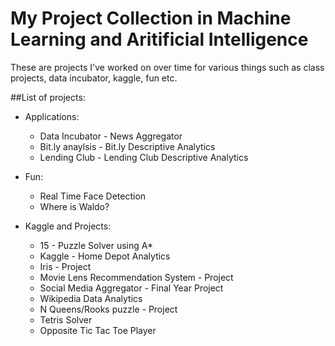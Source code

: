 # My Project Collection in Machine Learning and Aritificial Intelligence  
These are projects I've worked on over time for various things such as class projects, data incubator, kaggle, fun etc.

##List of projects:  
- Applications:  
	- Data Incubator - News Aggregator  
	- Bit.ly anaylsis - Bit.ly Descriptive Analytics  
	- Lending Club - Lending Club Descriptive Analytics  

- Fun:  
	- Real Time Face Detection  
	- Where is Waldo?  

- Kaggle and Projects:  
	- 15 - Puzzle Solver using A*
	- Kaggle - Home Depot Analytics
	- Iris - Project
	- Movie Lens Recommendation System - Project
	- Social Media Aggregator - Final Year Project
	- Wikipedia Data Analytics
	- N Queens/Rooks puzzle - Project
	- Tetris Solver
	- Opposite Tic Tac Toe Player